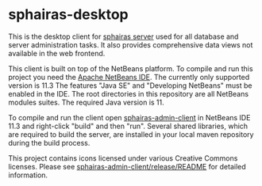 # sphairas-desktop
This is the desktop client for [sphairas server](https://github.com/sphairas/sphairas-server) used for all database and server administration tasks. It also provides comprehensive data views not available in the web frontend.

This client is built on top of the NetBeans platform. To compile and run this project you need the [Apache NetBeans IDE](https://netbeans.apache.org/). The currently only supported version is 11.3 The features "Java SE" and "Developing NetBeans" must be enabled in the IDE. The root directories in this repository are all NetBeans modules suites. The required Java version is 11.

To compile and run the client open [sphairas-admin-client](sphairas-admin-client) in NetBeans IDE 11.3 and right-click "build" and then "run". Several shared libraries, which are required to build the server, are installed in your local maven repository during the build process. 

This project contains icons licensed under various Creative Commons licenses. Please see [sphairas-admin-client/release/README](sphairas-admin-client/release/README) for detailed information.
